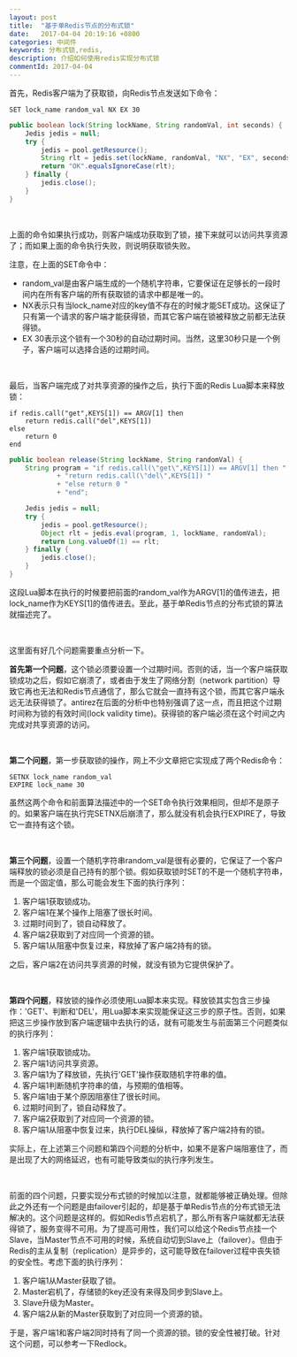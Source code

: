 ```yaml
---
layout: post
title:  "基于单Redis节点的分布式锁"
date:   2017-04-04 20:19:16 +0800
categories: 中间件
keywords: 分布式锁,redis,
description: 介绍如何使用redis实现分布式锁
commentId: 2017-04-04
---
```

首先，Redis客户端为了获取锁，向Redis节点发送如下命令：

```
SET lock_name random_val NX EX 30
```

```java
public boolean lock(String lockName, String randomVal, int seconds) {
    Jedis jedis = null;
    try {
        jedis = pool.getResource();
        String rlt = jedis.set(lockName, randomVal, "NX", "EX", seconds);
        return "OK".equalsIgnoreCase(rlt);
    } finally {
        jedis.close();
    }
}
```

<br/>

上面的命令如果执行成功，则客户端成功获取到了锁，接下来就可以访问共享资源了；而如果上面的命令执行失败，则说明获取锁失败。

注意，在上面的SET命令中：

* random_val是由客户端生成的一个随机字符串，它要保证在足够长的一段时间内在所有客户端的所有获取锁的请求中都是唯一的。
* NX表示只有当lock_name对应的key值不存在的时候才能SET成功。这保证了只有第一个请求的客户端才能获得锁，而其它客户端在锁被释放之前都无法获得锁。
* EX 30表示这个锁有一个30秒的自动过期时间。当然，这里30秒只是一个例子，客户端可以选择合适的过期时间。

<br/>

最后，当客户端完成了对共享资源的操作之后，执行下面的Redis Lua脚本来释放锁：

```
if redis.call("get",KEYS[1]) == ARGV[1] then
    return redis.call("del",KEYS[1])
else
    return 0
end
```

```java
public boolean release(String lockName, String randomVal) {
    String program = "if redis.call(\"get\",KEYS[1]) == ARGV[1] then "
            + "return redis.call(\"del\",KEYS[1]) "
            + "else return 0 "
            + "end";

    Jedis jedis = null;
    try {
        jedis = pool.getResource();
        Object rlt = jedis.eval(program, 1, lockName, randomVal);
        return Long.valueOf(1) == rlt;
    } finally {
        jedis.close();
    }
}
```

这段Lua脚本在执行的时候要把前面的random_val作为ARGV[1]的值传进去，把lock_name作为KEYS[1]的值传进去。至此，基于单Redis节点的分布式锁的算法就描述完了。

<br/>

这里面有好几个问题需要重点分析一下。

**首先第一个问题**，这个锁必须要设置一个过期时间。否则的话，当一个客户端获取锁成功之后，假如它崩溃了，或者由于发生了网络分割（network partition）导致它再也无法和Redis节点通信了，那么它就会一直持有这个锁，而其它客户端永远无法获得锁了。antirez在后面的分析中也特别强调了这一点，而且把这个过期时间称为锁的有效时间(lock validity time)。获得锁的客户端必须在这个时间之内完成对共享资源的访问。

<br/>

**第二个问题**，第一步获取锁的操作，网上不少文章把它实现成了两个Redis命令：

```
SETNX lock_name random_val
EXPIRE lock_name 30
```

虽然这两个命令和前面算法描述中的一个SET命令执行效果相同，但却不是原子的。如果客户端在执行完SETNX后崩溃了，那么就没有机会执行EXPIRE了，导致它一直持有这个锁。

<br/>

**第三个问题**，设置一个随机字符串random_val是很有必要的，它保证了一个客户端释放的锁必须是自己持有的那个锁。假如获取锁时SET的不是一个随机字符串，而是一个固定值，那么可能会发生下面的执行序列：

1. 客户端1获取锁成功。
2. 客户端1在某个操作上阻塞了很长时间。
3. 过期时间到了，锁自动释放了。
4. 客户端2获取到了对应同一个资源的锁。
5. 客户端1从阻塞中恢复过来，释放掉了客户端2持有的锁。

之后，客户端2在访问共享资源的时候，就没有锁为它提供保护了。

<br/>

**第四个问题**，释放锁的操作必须使用Lua脚本来实现。释放锁其实包含三步操作：'GET'、判断和'DEL'，用Lua脚本来实现能保证这三步的原子性。否则，如果把这三步操作放到客户端逻辑中去执行的话，就有可能发生与前面第三个问题类似的执行序列：

1. 客户端1获取锁成功。
2. 客户端1访问共享资源。
3. 客户端1为了释放锁，先执行'GET'操作获取随机字符串的值。
4. 客户端1判断随机字符串的值，与预期的值相等。
5. 客户端1由于某个原因阻塞住了很长时间。
6. 过期时间到了，锁自动释放了。
7. 客户端2获取到了对应同一个资源的锁。
8. 客户端1从阻塞中恢复过来，执行DEL操纵，释放掉了客户端2持有的锁。

实际上，在上述第三个问题和第四个问题的分析中，如果不是客户端阻塞住了，而是出现了大的网络延迟，也有可能导致类似的执行序列发生。

<br/>

前面的四个问题，只要实现分布式锁的时候加以注意，就都能够被正确处理。但除此之外还有一个问题是由failover引起的，却是基于单Redis节点的分布式锁无法解决的。这个问题是这样的。假如Redis节点宕机了，那么所有客户端就都无法获得锁了，服务变得不可用。为了提高可用性，我们可以给这个Redis节点挂一个Slave，当Master节点不可用的时候，系统自动切到Slave上（failover）。但由于Redis的主从复制（replication）是异步的，这可能导致在failover过程中丧失锁的安全性。考虑下面的执行序列：

1. 客户端1从Master获取了锁。
2. Master宕机了，存储锁的key还没有来得及同步到Slave上。
3. Slave升级为Master。
4. 客户端2从新的Master获取到了对应同一个资源的锁。

于是，客户端1和客户端2同时持有了同一个资源的锁。锁的安全性被打破。针对这个问题，可以参考一下Redlock。
